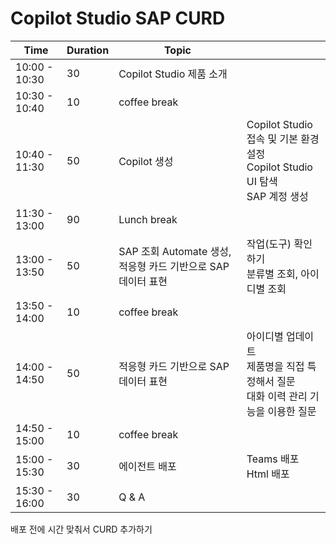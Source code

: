 # Copilot Studio SAP CURD

|Time	|Duration	|Topic| |
| --- | --- | --- | --- |
|10:00 - 10:30	|30	|Copilot Studio 제품 소개| |
|10:30 - 10:40	|10	|coffee break| |
|10:40 - 11:30	|50	|Copilot 생성 | Copilot Studio 접속 및 기본 환경 설정 </br>Copilot Studio UI 탐색 </br>SAP 계정 생성|
|11:30 - 13:00	|90	|Lunch break| |
|13:00 - 13:50	|50	|SAP 조회 Automate 생성, 적응형 카드 기반으로 SAP 데이터 표현 | 작업(도구) 확인하기</br> 분류별 조회, 아이디별 조회 |
|13:50 - 14:00	|10	|coffee break| |
|14:00 - 14:50	|50	|적응형 카드 기반으로 SAP 데이터 표현 |  아이디별 업데이트</br> 제품명을 직접 특정해서 질문</br> 대화 이력 관리 기능을 이용한 질문 |
|14:50 - 15:00	|10	|coffee break| |
|15:00 - 15:30	|30	|에이전트 배포 | Teams 배포</br> Html 배포 |
|15:30 - 16:00	|30	|Q & A| |


배포 전에 시간 맞춰서 CURD 추가하기
